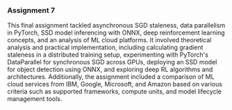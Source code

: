 ### Assignment 7
This final assignment tackled asynchronous SGD staleness, data parallelism in PyTorch, SSD model inferencing with ONNX, deep reinforcement learning concepts, and an analysis of ML cloud platforms. It involved theoretical analysis and practical implementation, including calculating gradient staleness in a distributed training setup, experimenting with PyTorch's DataParallel for synchronous SGD across GPUs, deploying an SSD model for object detection using ONNX, and exploring deep RL algorithms and architectures. Additionally, the assignment included a comparison of ML cloud services from IBM, Google, Microsoft, and Amazon based on various criteria such as supported frameworks, compute units, and model lifecycle management tools.